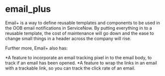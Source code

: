 # email_plus
Email+ is a way to define reusable templates and components to be used in the OOB email notifications in ServiceNow. By putting everything in to a reusable template, the cost of maintenance will go down and the ease to change small things in a header across the company will rise.

Further more, Email+ also has:

*A feature to incorporate an email tracking pixel in to the email body, to track if an email has been opened.
*A feature to wrap the links in an email with a trackable link, so you can track the click rate of an email.
